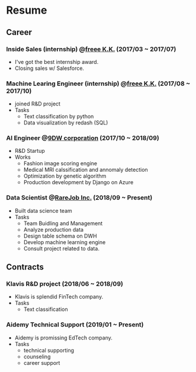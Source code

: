 # Resume

## Career 
### Inside Sales (internship) @[freee K.K.](https://corp.freee.co.jp/) (2017/03 ~ 2017/07)
  - I've got the best internship award.
  - Closing sales w/ Salesforce.
  
### Machine Learing Engineer (internship) @[freee K.K.](https://corp.freee.co.jp/) (2017/08 ~ 2017/10)
  - joined R&D project
  - Tasks
    - Text classification by python 
    - Data visualization by redash (SQL)

### AI Engineer @[9DW corporation](https://9dw.jp/) (2017/10 ~ 2018/09)
  - R&D Startup
  - Works
    - Fashion image scoring engine
    - Medical MRI calssification and annomaly detection
    - Optimization by genetic algorithm
    - Production development by Django on Azure

### Data Scientist @[RareJob Inc.](https://www.rarejob.com/) (2018/09 ~ Present)
  - Built data science team
  - Tasks
    - Team Buidling and Management
    - Analyze production data
    - Design table schema on DWH
    - Develop machine learning engine
    - Consult project related to data.
    
## Contracts
### Klavis R&D project (2018/06 ~ 2018/09)
  - Klavis is splendid FinTech company. 
  - Tasks 
    - Text classification
    
### Aidemy Technical Support (2019/01 ~ Present)
  - Aidemy is promissing EdTech company.
  - Tasks
    - technical supporting 
    - counseling 
    - career support 
